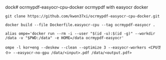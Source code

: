 dock# ocrmypdf-easyocr-cpu-docker
ocrmypdf with easyocr docker

```
git clone https://github.com/kwon37xi/ocrmypdf-easyocr-cpu-docker.git

docker build --file Dockerfile.easyocr-cpu --tag ocrmypdf-easyocr .

alias ompe='docker run --rm -i --user "$(id -u):$(id -g)" --workdir /data -v "$PWD:/data" -e HOME=/data ocrmypdf-easyocr'

ompe -l kor+eng --deskew --clean --optimize 3 --easyocr-workers <CPU갯수> --easyocr-no-gpu /data/<input>.pdf /data/<output.pdf>
```
